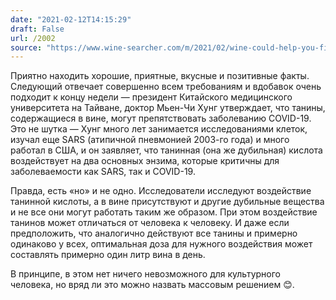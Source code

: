```yaml
---
date: "2021-02-12T14:15:29"
draft: False
url: /2002
source: "https://www.wine-searcher.com/m/2021/02/wine-could-help-you-fight-covid"
---
```


Приятно находить хорошие, приятные, вкусные и позитивные факты. Следующий отвечает совершенно всем требованиям и вдобавок очень подходит к концу недели — президент Китайского медицинского университета на Тайване, доктор Мьен-Чи Хунг утверждает, что танины, содержащиеся в вине, могут препятствовать заболеванию COVID-19. Это не шутка — Хунг много лет занимается исследованиями клеток, изучал еще SARS (атипичной пневмонией 2003-го года) и много работал в США, и он заявляет, что танинная (она же дубильная) кислота воздействует на два основных энзима, которые критичны для заболеваемости как SARS, так и COVID-19. 

Правда, есть «но» и не одно. Исследователи исследуют воздействие танинной кислоты, а в вине присутствуют и другие дубильные вещества и не все они могут работать таким же образом. При этом воздействие танинов может отличаться от человека к человеку. И даже если предположить, что аналогично действуют все танины и примерно одинаково у всех, оптимальная доза для нужного воздействия может составлять примерно один литр вина в день.

В принципе, в этом нет ничего невозможного для культурного человека, но вряд ли это можно назвать массовым решением 😊.
